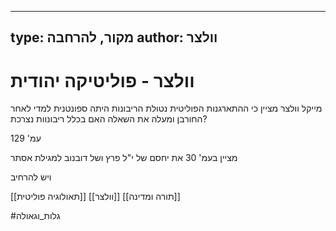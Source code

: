 
---
type: מקור, להרחבה
author: וולצר
---

# וולצר - פוליטיקה יהודית

מייקל וולצר מציין כי ההתארגנות הפוליטית נטולת הריבונות היתה ספונטנית למדי לאחר החורבן
ומעלה את השאלה האם בכלל ריבונוות נצרכת?

עמ' 129

מציין בעמ' 30 את יחסם של י"ל פרץ ושל דובנוב למגילת אסתר

ויש להרחיב

[[תאולוגיה פוליטית]]
[[וולצר]]
[[תורה ומדינה]]

#גלות_וגאולה